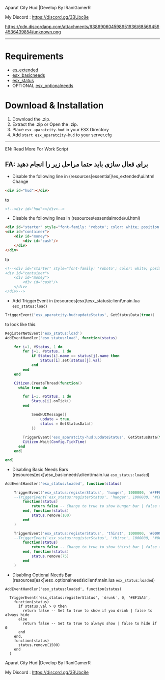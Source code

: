  Aparat City Hud |Develop By IRaniGamerR

 My Discord : https://discord.gg/3BUbc8e


https://cdn.discordapp.com/attachments/638690604598951936/685694594536439854/unknown.png


-----------------------------

# Requirements
* [es_extended](https://github.com/ESX-Org/es_extended)
* [esx_basicneeds](https://github.com/ESX-Org/esx_basicneeds)
* [esx_status](https://github.com/ESX-Org/esx_status)
* OPTIONAL [esx_optionalneeds](https://github.com/ESX-Org/esx_optionalneeds)

# Download & Installation
1) Download the .zip.
2) Extract the .zip or Open the .zip.
3) Place `esx_aparatcity-hud` in your ESX Directory
4) Add `start esx_aparatcity-hud` to your server.cfg



----------------
EN: Read More For Work Script



FA: برای فعال سازی باید حتما مراحل زیر را انجام دهید 
----------------

* Disable the following line in (resources\[essential]\es_extended\ui.html
Change
```html
<div id="hud"></div>
```
to
```html
<!--<div id="hud"></div>-->
```

* Disable the following lines in (resources\essentialmode\ui.html)
```html
<div id="starter" style="font-family: 'roboto'; color: white; position: absolute; left: 20%; top: 5%; width: 60%; background: rgba(40, 40, 40, 0.8)"></div>
<div id="container">
	<div id="money">
		<div id="cash"/>
	</div>
</div>
```
to
```html
<!--<div id="starter" style="font-family: 'roboto'; color: white; position: absolute; left: 20%; top: 5%; width: 60%; background: rgba(40, 40, 40, 0.8)"></div>
<div id="container">
	<div id="money">
		<div id="cash"/>
	</div>
</div>-->
```

* Add TriggerEvent in (resources\[esx]\esx_status\client\main.lua `esx_status:load`) 
```lua
TriggerEvent('esx_aparatcity-hud:updateStatus', GetStatusData(true))
```
to look like this
```lua
RegisterNetEvent('esx_status:load')
AddEventHandler('esx_status:load', function(status)

	for i=1, #Status, 1 do
		for j=1, #status, 1 do
			if Status[i].name == status[j].name then
				Status[i].set(status[j].val)
			end
		end
	end

	Citizen.CreateThread(function()
	  while true do

	  	for i=1, #Status, 1 do
	  		Status[i].onTick()
	  	end

			SendNUIMessage({
				update = true,
				status = GetStatusData()
			})
	
		TriggerEvent('esx_aparatcity-hud:updateStatus', GetStatusData(true))
	    Citizen.Wait(Config.TickTime)
	  end
	end)

end)
```

* Disabling Basic Needs Bars (resources\[esx]\esx_basicneeds\client\main.lua `esx_status:loaded`)
```lua
AddEventHandler('esx_status:loaded', function(status)

	TriggerEvent('esx_status:registerStatus', 'hunger', 1000000, '#FFFF00', -- amarelo
	--TriggerEvent('esx_status:registerStatus', 'hunger', 1000000, '#CFAD0F', -- GOLD
		function(status)
			return false -- Change to true to show hunger bar | false to hide hunger bar
		end, function(status)
			status.remove(100)
		end
	)

	TriggerEvent('esx_status:registerStatus', 'thirst', 1000000, '#0099FF', -- azul
	--TriggerEvent('esx_status:registerStatus', 'thirst', 1000000, '#0C98F1', -- CYAN
		function(status)
			return false -- Change to true to show thirst bar | false to hide thirst bar
		end, function(status)
			status.remove(75)
		end
	)
```

* Disabling Optional Needs Bar  (resources\[esx]\esx_optionalneeds\client\main.lua `esx_status:loaded`)
```
AddEventHandler('esx_status:loaded', function(status)

  TriggerEvent('esx_status:registerStatus', 'drunk', 0, '#8F15A5', 
    function(status)
      if status.val > 0 then
        return false -- Set to true to show if you drink | false to always hide
      else
        return false -- Set to true to always show | false to hide if 0
      end
    end,
    function(status)
      status.remove(1500)
    end
  )
```

Aparat City Hud |Develop By IRaniGamerR

My Discord : https://discord.gg/3BUbc8e

